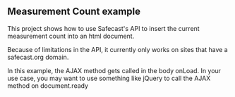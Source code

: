 Measurement Count example
-------------------------

This project shows how to use Safecast's API to insert the current measurement count into an html document.

Because of limitations in the API, it currently only works on sites that have a safecast.org domain.



In this example, the AJAX method gets called in the body onLoad.  In your use case, you may want to use something like jQuery to call the AJAX method on document.ready

